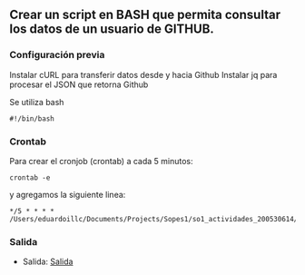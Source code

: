 ## Crear un script en BASH que permita consultar los datos de un usuario de GITHUB.

### Configuración previa

Instalar cURL para transferir datos desde y hacia Github
Instalar jq para procesar el JSON que retorna Github

Se utiliza bash
```
#!/bin/bash
```

### Crontab

Para crear el cronjob (crontab) a cada 5 minutos:

```
crontab -e
```
y agregamos la siguiente linea:

```
*/5 * * * * /Users/eduardoillc/Documents/Projects/Sopes1/so1_actividades_200530614/actividad2/actividad.sh
```

### Salida

  - Salida: [Salida](/actividad2/salida.png)
